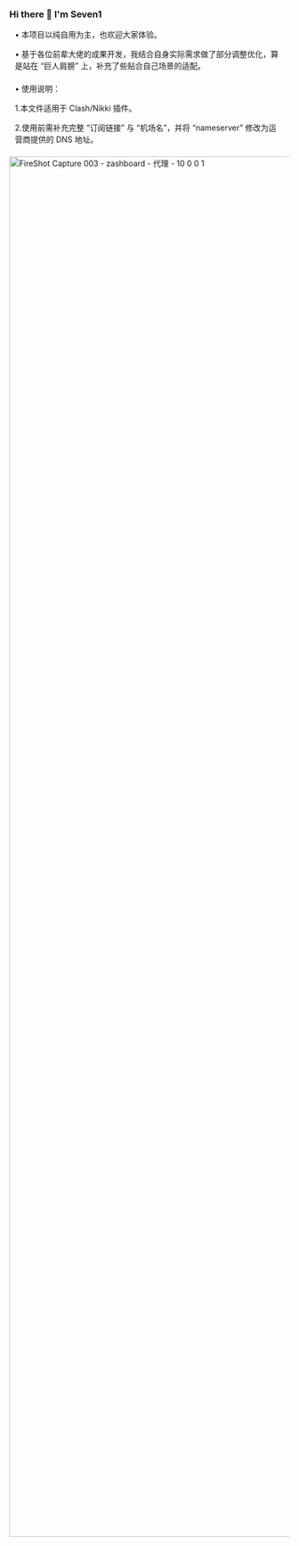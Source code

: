 ### Hi there 👋 I'm Seven1

<!--介绍 -->
<div style="max-width: 600px; margin: 0 10px 20px; line-height: 1.5;">
  <p> • 本项目以纯自用为主，也欢迎大家体验。</p>
  <p> • 基于各位前辈大佬的成果开发，我结合自身实际需求做了部分调整优化，算是站在 “巨人肩膀” 上，补充了些贴合自己场景的适配。</p>
</div>

<!-- 使用说明-->
<div style="max-width: 600px; margin: 0 10px 20px; line-height: 1.5;">
  <p> • 使用说明：</p>
  <p>   1.本文件适用于 Clash/Nikki 插件。</p>
  <p>   2.使用前需补充完整 “订阅链接” 与 “机场名”，并将 “nameserver” 修改为运营商提供的 DNS 地址。</p>
</div>

<img width="1656" height="2476" alt="FireShot Capture 003 - zashboard - 代理 -  10 0 0 1" src="https://github.com/user-attachments/assets/83883e55-9914-4d79-b0ff-1f50c80f9d59" />
